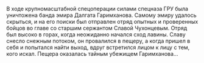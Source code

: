 <!--2025-10-19 11:52:36--><!--pdate:2014-->
В ходе крупномасштабной спецоперации силами спецназа ГРУ была уничтожена банда эмира Далгата Гаримханова. Самому эмиру удалось скрыться, и на его поиски был отправлен отряд опытных и проверенных бойцов во главе со старшим сержантом Славой Чухонцевым. Отряд был высоко в горах, когда неожиданно начался сход лавины. Славу снесло снежным потоком, он провалился в пещеру, а когда пришел в себя и попытался найти выход, вдруг встретился лицом к лицу с тем, кого искал. Пещера оказалась тайным убежищем Гаримханова…